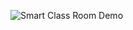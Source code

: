 ![Smart Class Room Demo](https://github.com/GeorgeFiji/Smart-Class-Room-George-Prototype/blob/main/Gif.gif?raw=true)

